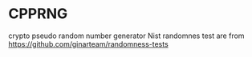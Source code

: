 # CPPRNG
crypto pseudo random number generator
Nist randomnes test are from https://github.com/ginarteam/randomness-tests
